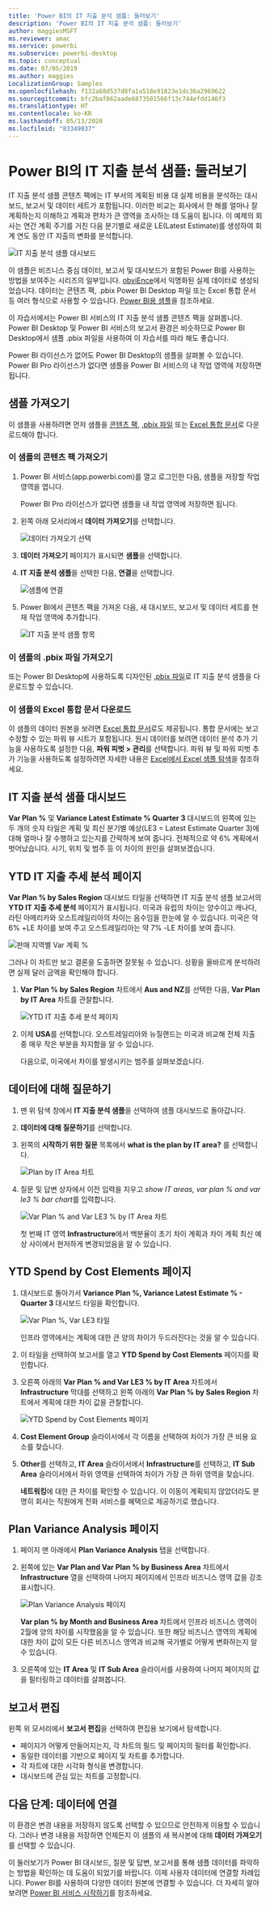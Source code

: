 ```yaml
---
title: 'Power BI의 IT 지출 분석 샘플: 둘러보기'
description: 'Power BI의 IT 지출 분석 샘플: 둘러보기'
author: maggiesMSFT
ms.reviewer: amac
ms.service: powerbi
ms.subservice: powerbi-desktop
ms.topic: conceptual
ms.date: 07/05/2019
ms.author: maggies
LocalizationGroup: Samples
ms.openlocfilehash: f132a68d537d8fa1a518e91823e1dc36a2969622
ms.sourcegitcommit: bfc2baf862aade6873501566f13c744efdd146f3
ms.translationtype: HT
ms.contentlocale: ko-KR
ms.lasthandoff: 05/13/2020
ms.locfileid: "83349037"
---
```

# <a name="it-spend-analysis-sample-for-power-bi-take-a-tour"></a>Power BI의 IT 지출 분석 샘플: 둘러보기

IT 지출 분석 샘플 콘텐츠 팩에는 IT 부서의 계획된 비용 대 실제 비용을 분석하는 대시보드, 보고서 및 데이터 세트가 포함됩니다. 이러한 비교는 회사에서 한 해를 얼마나 잘 계획하는지 이해하고 계획과 편차가 큰 영역을 조사하는 데 도움이 됩니다. 이 예제의 회사는 연간 계획 주기를 거친 다음 분기별로 새로운 LE(Latest Estimate)를 생성하여 회계 연도 동안 IT 지출의 변화를 분석합니다.

![IT 지출 분석 샘플 대시보드](media/sample-it-spend/it1.png)

이 샘플은 비즈니스 중심 데이터, 보고서 및 대시보드가 포함된 Power BI를 사용하는 방법을 보여주는 시리즈의 일부입니다. [obviEnce](http://www.obvience.com/)에서 익명화된 실제 데이터로 생성되었습니다. 데이터는 콘텐츠 팩, .pbix Power BI Desktop 파일 또는 Excel 통합 문서 등 여러 형식으로 사용할 수 있습니다. [Power BI용 샘플](sample-datasets.md)을 참조하세요. 

이 자습서에서는 Power BI 서비스의 IT 지출 분석 샘플 콘텐츠 팩을 살펴봅니다. Power BI Desktop 및 Power BI 서비스의 보고서 환경은 비슷하므로 Power BI Desktop에서 샘플 .pbix 파일을 사용하여 이 자습서를 따라 해도 좋습니다. 

Power BI 라이선스가 없어도 Power BI Desktop의 샘플을 살펴볼 수 있습니다. Power BI Pro 라이선스가 없다면 샘플을 Power BI 서비스의 내 작업 영역에 저장하면 됩니다. 

## <a name="get-the-sample"></a>샘플 가져오기

 이 샘플을 사용하려면 먼저 샘플을 [콘텐츠 팩](#get-the-content-pack-for-this-sample), [.pbix 파일](#get-the-pbix-file-for-this-sample) 또는 [Excel 통합 문서](#get-the-excel-workbook-for-this-sample)로 다운로드해야 합니다.

### <a name="get-the-content-pack-for-this-sample"></a>이 샘플의 콘텐츠 팩 가져오기

1. Power BI 서비스(app.powerbi.com)를 열고 로그인한 다음, 샘플을 저장할 작업 영역을 엽니다.

   Power BI Pro 라이선스가 없다면 샘플을 내 작업 영역에 저장하면 됩니다.

2. 왼쪽 아래 모서리에서 **데이터 가져오기**를 선택합니다.
   
   ![데이터 가져오기 선택](media/sample-datasets/power-bi-get-data.png)
3. **데이터 가져오기** 페이지가 표시되면 **샘플**을 선택합니다.
   
4. **IT 지출 분석 샘플**을 선택한 다음, **연결**을 선택합니다.  
  
   ![샘플에 연결](media/sample-it-spend/it-connect.png)
   
5. Power BI에서 콘텐츠 팩을 가져온 다음, 새 대시보드, 보고서 및 데이터 세트를 현재 작업 영역에 추가합니다.
   
   ![IT 지출 분석 샘플 항목](media/sample-it-spend/it-spend-analysis-sample-entry.png)
  
### <a name="get-the-pbix-file-for-this-sample"></a>이 샘플의 .pbix 파일 가져오기

또는 Power BI Desktop에 사용하도록 디자인된 [.pbix 파일](https://download.microsoft.com/download/E/9/8/E98CEB6D-CEBB-41CF-BA2B-1A1D61B27D87/IT%20Spend%20Analysis%20Sample%20PBIX.pbix)로 IT 지출 분석 샘플을 다운로드할 수 있습니다.

### <a name="get-the-excel-workbook-for-this-sample"></a>이 샘플의 Excel 통합 문서 다운로드

이 샘플의 데이터 원본을 보려면 [Excel 통합 문서](https://go.microsoft.com/fwlink/?LinkId=529783)로도 제공됩니다. 통합 문서에는 보고 수정할 수 있는 파워 뷰 시트가 포함됩니다. 원시 데이터를 보려면 데이터 분석 추가 기능을 사용하도록 설정한 다음, **파워 피벗 > 관리**를 선택합니다. 파워 뷰 및 파워 피벗 추가 기능을 사용하도록 설정하려면 자세한 내용은 [Excel에서 Excel 샘플 탐색](sample-datasets.md#explore-excel-samples-inside-excel)을 참조하세요.

## <a name="it-spend-analysis-sample-dashboard"></a>IT 지출 분석 샘플 대시보드
**Var Plan %** 및 **Variance Latest Estimate % Quarter 3** 대시보드의 왼쪽에 있는 두 개의 숫자 타일은 계획 및 최신 분기별 예상(LE3 = Latest Estimate Quarter 3)에 대해 얼마나 잘 수행하고 있는지를 간략하게 보여 줍니다. 전체적으로 약 6% 계획에서 벗어났습니다. 시기, 위치 및 범주 등 이 차이의 원인을 살펴보겠습니다.

## <a name="ytd-it-spend-trend-analysis-page"></a>YTD IT 지출 추세 분석 페이지
**Var Plan % by Sales Region** 대시보드 타일을 선택하면 IT 지출 분석 샘플 보고서의 **YTD IT 지출 추세 분석** 페이지가 표시됩니다. 미국과 유럽의 차이는 양수이고 캐나다, 라틴 아메리카와 오스트레일리아의 차이는 음수임을 한눈에 알 수 있습니다. 미국은 약 6% +LE 차이를 보여 주고 오스트레일리아는 약 7% -LE 차이를 보여 줍니다.

![판매 지역별 Var 계획 %](media/sample-it-spend/it2.png)

그러나 이 차트만 보고 결론을 도출하면 잘못될 수 있습니다. 상황을 올바르게 분석하려면 실제 달러 금액을 확인해야 합니다.

1. **Var Plan % by Sales Region** 차트에서 **Aus and NZ**를 선택한 다음, **Var Plan by IT Area** 차트를 관찰합니다.

   ![YTD IT 지출 추세 분석 페이지](media/sample-it-spend/it3.png)
2. 이제 **USA**를 선택합니다. 오스트레일리아와 뉴질랜드는 미국과 비교해 전체 지출 중 매우 작은 부분을 차지함을 알 수 있습니다.

    다음으로, 미국에서 차이를 발생시키는 범주를 살펴보겠습니다.

## <a name="ask-questions-of-the-data"></a>데이터에 대해 질문하기
1. 맨 위 탐색 창에서 **IT 지출 분석 샘플**을 선택하여 샘플 대시보드로 돌아갑니다.
2. **데이터에 대해 질문하기**를 선택합니다.
3. 왼쪽의 **시작하기 위한 질문** 목록에서 **what is the plan by IT area?** 를 선택합니다.

   ![Plan by IT Area 차트](media/sample-it-spend/it-area-chart.png)

4. 질문 및 답변 상자에서 이전 입력을 지우고 *show IT areas, var plan % and var le3 % bar chart*를 입력합니다.

   ![Var Plan % and Var LE3 % by IT Area 차트](media/sample-it-spend/it4.png)

   첫 번째 IT 영역 **Infrastructure**에서 백분율이 초기 차이 계획과 차이 계획 최신 예상 사이에서 현저하게 변경되었음을 알 수 있습니다.

## <a name="ytd-spend-by-cost-elements-page"></a>YTD Spend by Cost Elements 페이지

1. 대시보드로 돌아가서 **Variance Plan %, Variance Latest Estimate % - Quarter 3** 대시보드 타일을 확인합니다.

   ![Var Plan %, Var LE3 타일](media/sample-it-spend/it5.png)

   인프라 영역에서는 계획에 대한 큰 양의 차이가 두드러진다는 것을 알 수 있습니다.

1. 이 타일을 선택하여 보고서를 열고 **YTD Spend by Cost Elements** 페이지를 확인합니다.
2. 오른쪽 아래의 **Var Plan % and Var LE3 % by IT Area** 차트에서 **Infrastructure** 막대를 선택하고 왼쪽 아래의 **Var Plan % by Sales Region** 차트에서 계획에 대한 차이 값을 관찰합니다.

    ![YTD Spend by Cost Elements 페이지](media/sample-it-spend/it6.png)
3. **Cost Element Group** 슬라이서에서 각 이름을 선택하여 차이가 가장 큰 비용 요소를 찾습니다.
4. **Other**를 선택하고, **IT Area** 슬라이서에서 **Infrastructure**를 선택하고, **IT Sub Area** 슬라이서에서 하위 영역을 선택하여 차이가 가장 큰 하위 영역을 찾습니다.  

   **네트워킹**에 대한 큰 차이를 확인할 수 있습니다. 이 이동이 계획되지 않았더라도 분명히 회사는 직원에게 전화 서비스를 혜택으로 제공하기로 했습니다.

## <a name="plan-variance-analysis-page"></a>Plan Variance Analysis 페이지

1. 페이지 맨 아래에서 **Plan Variance Analysis** 탭을 선택합니다.

2. 왼쪽에 있는 **Var Plan and Var Plan % by Business Area** 차트에서 **Infrastructure** 열을 선택하여 나머지 페이지에서 인프라 비즈니스 영역 값을 강조 표시합니다.

    ![Plan Variance Analysis 페이지](media/sample-it-spend/it7.png)

   **Var plan % by Month and Business Area** 차트에서 인프라 비즈니스 영역이 2월에 양의 차이를 시작했음을 알 수 있습니다. 또한 해당 비즈니스 영역의 계획에 대한 차이 값이 모든 다른 비즈니스 영역과 비교해 국가별로 어떻게 변화하는지 알 수 있습니다. 

3. 오른쪽에 있는 **IT Area** 및 **IT Sub Area** 슬라이서를 사용하여 나머지 페이지의 값을 필터링하고 데이터를 살펴봅니다. 

## <a name="edit-the-report"></a>보고서 편집
왼쪽 위 모서리에서 **보고서 편집**을 선택하여 편집용 보기에서 탐색합니다.

* 페이지가 어떻게 만들어지는지, 각 차트의 필드 및 페이지의 필터를 확인합니다.
* 동일한 데이터를 기반으로 페이지 및 차트를 추가합니다.
* 각 차트에 대한 시각화 형식을 변경합니다.
* 대시보드에 관심 있는 차트를 고정합니다.

## <a name="next-steps-connect-to-your-data"></a>다음 단계: 데이터에 연결
이 환경은 변경 내용을 저장하지 않도록 선택할 수 있으므로 안전하게 이용할 수 있습니다. 그러나 변경 내용을 저장하면 언제든지 이 샘플의 새 복사본에 대해 **데이터 가져오기**를 선택할 수 있습니다.

이 둘러보기가 Power BI 대시보드, 질문 및 답변, 보고서를 통해 샘플 데이터를 파악하는 방법을 확인하는 데 도움이 되었기를 바랍니다. 이제 사용자 데이터에 연결할 차례입니다. Power BI를 사용하여 다양한 데이터 원본에 연결할 수 있습니다. 더 자세히 알아보려면 [Power BI 서비스 시작하기](../fundamentals/service-get-started.md)를 참조하세요.

